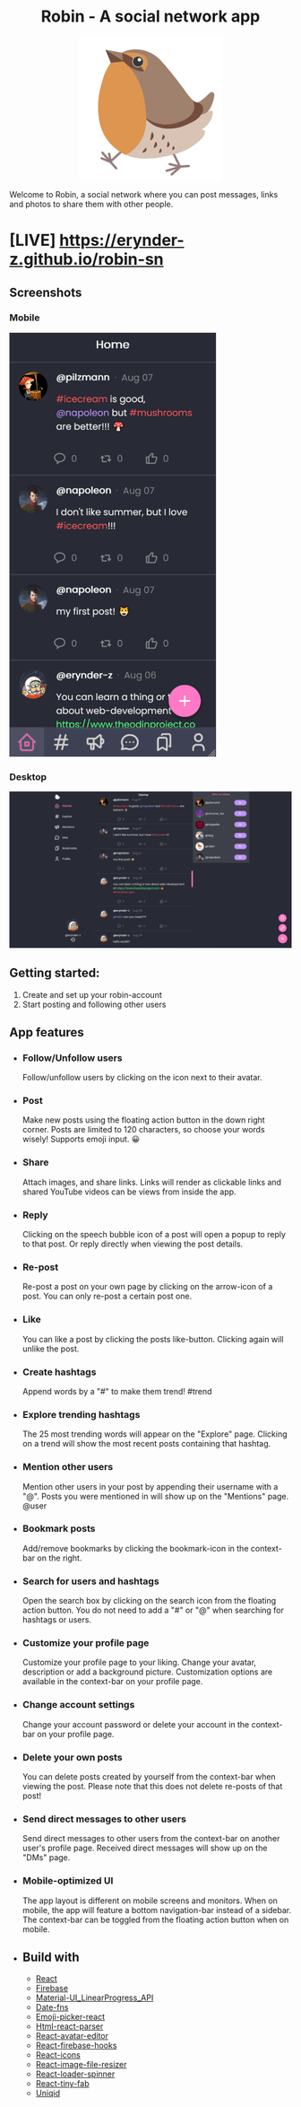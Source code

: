 <h1 align="center"> Robin - A social network app</h1>

<p align="center">
   <img src="src/assets/logo_small.png" alt="Robin logo"/>
</p>
Welcome to Robin, a social network where you can post messages, links and photos to share them with other people.

# [LIVE] https://erynder-z.github.io/robin-sn

## Screenshots

### Mobile

<img src="src/assets/screenshot2.png" alt="screenshot"/>

### Desktop

<img src="src/assets/screenshot1.png" alt="screenshot"/>

## Getting started:

1. Create and set up your robin-account
2. Start posting and following other users

## App features

- ### Follow/Unfollow users

  Follow/unfollow users by clicking on the icon next to their avatar.

- ### Post

  Make new posts using the floating action button in the down right corner.
  Posts are limited to 120 characters, so choose your words wisely!
  Supports emoji input. 😀

- ### Share

  Attach images, and share links.
  Links will render as clickable links and shared YouTube videos can be views from inside the app.

- ### Reply

  Clicking on the speech bubble icon of a post will open a popup to reply to that post.
  Or reply directly when viewing the post details.

- ### Re-post

  Re-post a post on your own page by clicking on the arrow-icon of a post.
  You can only re-post a certain post one.

- ### Like

  You can like a post by clicking the posts like-button.
  Clicking again will unlike the post.

- ### Create hashtags

  Append words by a "#" to make them trend!
  #trend

- ### Explore trending hashtags

  The 25 most trending words will appear on the "Explore" page.
  Clicking on a trend will show the most recent posts containing that hashtag.

- ### Mention other users

  Mention other users in your post by appending their username with a "@".
  Posts you were mentioned in will show up on the "Mentions" page.
  @user

- ### Bookmark posts

  Add/remove bookmarks by clicking the bookmark-icon in the context-bar on the right.

- ### Search for users and hashtags

  Open the search box by clicking on the search icon from the floating action button.
  You do not need to add a "#" or "@" when searching for hashtags or users.

- ### Customize your profile page

  Customize your profile page to your liking. Change your avatar, description or add a background picture.
  Customization options are available in the context-bar on your profile page.

- ### Change account settings

  Change your account password or delete your account in the context-bar on your profile page.

- ### Delete your own posts

  You can delete posts created by yourself from the context-bar when viewing the post.
  Please note that this does not delete re-posts of that post!

- ### Send direct messages to other users

  Send direct messages to other users from the context-bar on another user's profile page.
  Received direct messages will show up on the "DMs" page.

- ### Mobile-optimized UI

  The app layout is different on mobile screens and monitors.
  When on mobile, the app will feature a bottom navigation-bar instead of a sidebar.
  The context-bar can be toggled from the floating action button when on mobile.

- ## Build with
  - [React](https://reactjs.org/)
  - [Firebase](https://firebase.google.com/)
  - [Material-UI_LinearProgress_API](https://mui.com/material-ui/api/linear-progress/)
  - [Date-fns](https://date-fns.org/)
  - [Emoji-picker-react](https://github.com/ealush/emoji-picker-react)
  - [Html-react-parser](https://github.com/remarkablemark/html-react-parser)
  - [React-avatar-editor](https://github.com/mosch/react-avatar-editor)
  - [React-firebase-hooks](https://github.com/CSFrequency/react-firebase-hooks)
  - [React-icons](https://react-icons.github.io/react-icons/)
  - [React-image-file-resizer](https://github.com/onurzorluer/react-image-file-resizer)
  - [React-loader-spinner](https://github.com/mhnpd/react-loader-spinner)
  - [React-tiny-fab](https://dericcain.github.io/react-tiny-fab/)
  - [Uniqid](https://github.com/adamhalasz/uniqid/)
